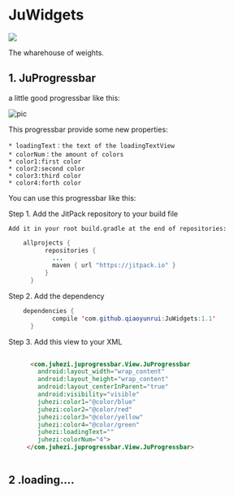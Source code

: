 # JuWidgets

[![](https://jitpack.io/v/qiaoyunrui/JuWidgets.svg)](https://jitpack.io/#qiaoyunrui/JuWidgets)

The wharehouse of weights.

## 1. JuProgressbar
  
  a little good progressbar like this:
 
  ![pic](http://ww2.sinaimg.cn/mw690/005TG3l2jw1f4xyf8jagmj30qo1beabj.jpg)
  
  This progressbar provide some new properties:
  
    * loadingText：the text of the loadingTextView
    * colorNum：the amount of colors
    * color1:first color
    * color2:second color
    * color3:third color
    * color4:forth color
  
  You can use this progressbar like this:

  Step 1. Add the JitPack repository to your build file
    
    Add it in your root build.gradle at the end of repositories:
```java
    allprojects {
		  repositories {
			...
			maven { url "https://jitpack.io" }
		  }
	  }
```
    
  Step 2. Add the dependency
    
```java
    dependencies {
	        compile 'com.github.qiaoyunrui:JuWidgets:1.1'
	  }
```
  
  Step 3. Add this view to your XML
 	
```html
    
      <com.juhezi.juprogressbar.View.JuProgressbar
        android:layout_width="wrap_content"
        android:layout_height="wrap_content"
        android:layout_centerInParent="true"
        android:visibility="visible"
        juhezi:color1="@color/blue"
        juhezi:color2="@color/red"
        juhezi:color3="@color/yellow"
        juhezi:color4="@color/green"
        juhezi:loadingText=""
        juhezi:colorNum="4">
     </com.juhezi.juprogressbar.View.JuProgressbar>
     
```
  
## 2 .loading....
  
